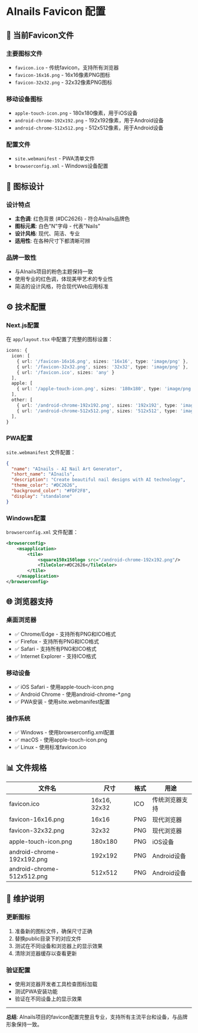 # AInails Favicon 配置

## 📱 当前Favicon文件

### 主要图标文件
- `favicon.ico` - 传统favicon，支持所有浏览器
- `favicon-16x16.png` - 16x16像素PNG图标
- `favicon-32x32.png` - 32x32像素PNG图标

### 移动设备图标
- `apple-touch-icon.png` - 180x180像素，用于iOS设备
- `android-chrome-192x192.png` - 192x192像素，用于Android设备
- `android-chrome-512x512.png` - 512x512像素，用于Android设备

### 配置文件
- `site.webmanifest` - PWA清单文件
- `browserconfig.xml` - Windows设备配置

## 🎨 图标设计

### 设计特点
- **主色调**: 红色背景 (#DC2626) - 符合AInails品牌色
- **图标元素**: 白色"N"字母 - 代表"Nails"
- **设计风格**: 现代、简洁、专业
- **适用性**: 在各种尺寸下都清晰可辨

### 品牌一致性
- 与AInails项目的粉色主题保持一致
- 使用专业的红色调，体现美甲艺术的专业性
- 简洁的设计风格，符合现代Web应用标准

## ⚙️ 技术配置

### Next.js配置
在 `app/layout.tsx` 中配置了完整的图标设置：

```typescript
icons: {
  icon: [
    { url: '/favicon-16x16.png', sizes: '16x16', type: 'image/png' },
    { url: '/favicon-32x32.png', sizes: '32x32', type: 'image/png' },
    { url: '/favicon.ico', sizes: 'any' }
  ],
  apple: [
    { url: '/apple-touch-icon.png', sizes: '180x180', type: 'image/png' }
  ],
  other: [
    { url: '/android-chrome-192x192.png', sizes: '192x192', type: 'image/png' },
    { url: '/android-chrome-512x512.png', sizes: '512x512', type: 'image/png' },
  ],
}
```

### PWA配置
`site.webmanifest` 文件配置：

```json
{
  "name": "AInails - AI Nail Art Generator",
  "short_name": "AInails",
  "description": "Create beautiful nail designs with AI technology",
  "theme_color": "#DC2626",
  "background_color": "#FDF2F8",
  "display": "standalone"
}
```

### Windows配置
`browserconfig.xml` 文件配置：

```xml
<browserconfig>
    <msapplication>
        <tile>
            <square150x150logo src="/android-chrome-192x192.png"/>
            <TileColor>#DC2626</TileColor>
        </tile>
    </msapplication>
</browserconfig>
```

## 🌐 浏览器支持

### 桌面浏览器
- ✅ Chrome/Edge - 支持所有PNG和ICO格式
- ✅ Firefox - 支持所有PNG和ICO格式
- ✅ Safari - 支持所有PNG和ICO格式
- ✅ Internet Explorer - 支持ICO格式

### 移动设备
- ✅ iOS Safari - 使用apple-touch-icon.png
- ✅ Android Chrome - 使用android-chrome-*.png
- ✅ PWA安装 - 使用site.webmanifest配置

### 操作系统
- ✅ Windows - 使用browserconfig.xml配置
- ✅ macOS - 使用apple-touch-icon.png
- ✅ Linux - 使用标准favicon.ico

## 📊 文件规格

| 文件名 | 尺寸 | 格式 | 用途 |
|--------|------|------|------|
| favicon.ico | 16x16, 32x32 | ICO | 传统浏览器支持 |
| favicon-16x16.png | 16x16 | PNG | 现代浏览器 |
| favicon-32x32.png | 32x32 | PNG | 现代浏览器 |
| apple-touch-icon.png | 180x180 | PNG | iOS设备 |
| android-chrome-192x192.png | 192x192 | PNG | Android设备 |
| android-chrome-512x512.png | 512x512 | PNG | Android设备 |

## 🔧 维护说明

### 更新图标
1. 准备新的图标文件，确保尺寸正确
2. 替换public目录下的对应文件
3. 测试在不同设备和浏览器上的显示效果
4. 清除浏览器缓存以查看更新

### 验证配置
- 使用浏览器开发者工具检查图标加载
- 测试PWA安装功能
- 验证在不同设备上的显示效果

---

**总结**: AInails项目的favicon配置完整且专业，支持所有主流平台和设备，与品牌形象保持一致。 